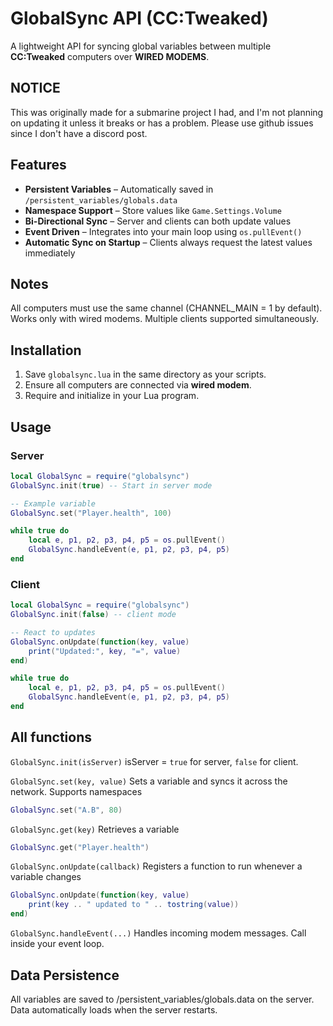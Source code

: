 # GlobalSync API (CC:Tweaked)

A lightweight API for syncing global variables between multiple **CC:Tweaked** computers over **WIRED MODEMS**.

## NOTICE

This was originally made for a submarine project I had, and I'm not planning on updating it unless it breaks or has a problem. Please use github issues since I don't have a discord post.

## Features
- **Persistent Variables** – Automatically saved in `/persistent_variables/globals.data`
- **Namespace Support** – Store values like `Game.Settings.Volume`
- **Bi-Directional Sync** – Server and clients can both update values
- **Event Driven** – Integrates into your main loop using `os.pullEvent()`
- **Automatic Sync on Startup** – Clients always request the latest values immediately

## Notes

All computers must use the same channel (CHANNEL_MAIN = 1 by default).
Works only with wired modems.
Multiple clients supported simultaneously.

## Installation
1. Save `globalsync.lua` in the same directory as your scripts.
2. Ensure all computers are connected via **wired modem**.
3. Require and initialize in your Lua program.

## Usage

### Server
```lua
local GlobalSync = require("globalsync")
GlobalSync.init(true) -- Start in server mode

-- Example variable
GlobalSync.set("Player.health", 100)

while true do
    local e, p1, p2, p3, p4, p5 = os.pullEvent()
    GlobalSync.handleEvent(e, p1, p2, p3, p4, p5)
end
```

### Client
```lua
local GlobalSync = require("globalsync")
GlobalSync.init(false) -- client mode

-- React to updates
GlobalSync.onUpdate(function(key, value)
    print("Updated:", key, "=", value)
end)

while true do
    local e, p1, p2, p3, p4, p5 = os.pullEvent()
    GlobalSync.handleEvent(e, p1, p2, p3, p4, p5)
end
```

## All functions

`GlobalSync.init(isServer)`
isServer = `true` for server, `false` for client.

`GlobalSync.set(key, value)`
Sets a variable and syncs it across the network.
Supports namespaces
```lua
GlobalSync.set("A.B", 80)
```

`GlobalSync.get(key)`
Retrieves a variable
```lua
GlobalSync.get("Player.health")
```

`GlobalSync.onUpdate(callback)`
Registers a function to run whenever a variable changes
```lua
GlobalSync.onUpdate(function(key, value)
    print(key .. " updated to " .. tostring(value))
end)
```

`GlobalSync.handleEvent(...)`
Handles incoming modem messages.
Call inside your event loop.

## Data Persistence

All variables are saved to /persistent_variables/globals.data on the server.
Data automatically loads when the server restarts.